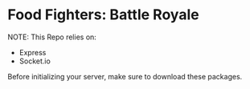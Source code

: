# Food Fighters: Battle Royale

NOTE: This Repo relies on:

- Express
- Socket.io

Before initializing your server, make sure to download these packages.
